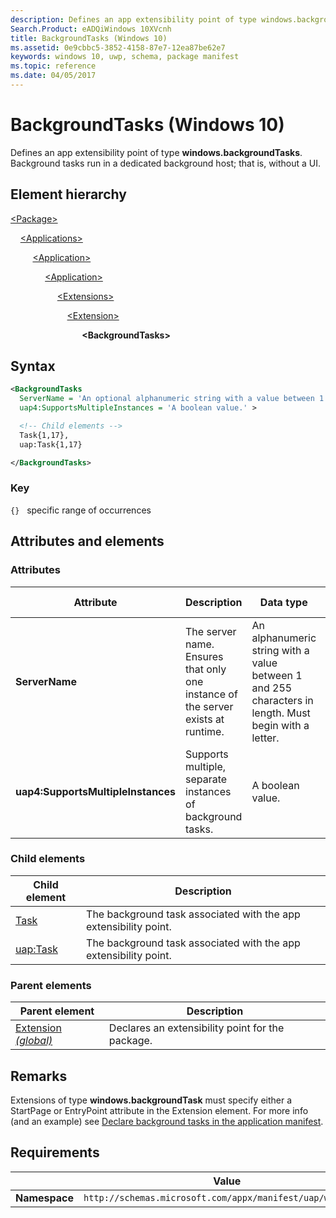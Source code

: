 ```yaml
---
description: Defines an app extensibility point of type windows.backgroundTasks (Windows 10).
Search.Product: eADQiWindows 10XVcnh
title: BackgroundTasks (Windows 10)
ms.assetid: 0e9cbbc5-3852-4158-87e7-12ea87be62e7
keywords: windows 10, uwp, schema, package manifest
ms.topic: reference
ms.date: 04/05/2017
---
```


# BackgroundTasks (Windows 10)

Defines an app extensibility point of type **windows.backgroundTasks**. Background tasks run in a dedicated background host; that is, without a UI.

## Element hierarchy

[\<Package\>](element-package.md)

&nbsp;&nbsp;&nbsp;&nbsp;[\<Applications\>](element-applications.md)

&nbsp;&nbsp;&nbsp;&nbsp; &nbsp;&nbsp;&nbsp;&nbsp;[\<Application\>](element-application.md)

&nbsp;&nbsp;&nbsp;&nbsp; &nbsp;&nbsp;&nbsp;&nbsp; &nbsp;&nbsp;&nbsp;&nbsp;[\<Application\>](element-application.md)

&nbsp;&nbsp;&nbsp;&nbsp; &nbsp;&nbsp;&nbsp;&nbsp; &nbsp;&nbsp;&nbsp;&nbsp; &nbsp;&nbsp;&nbsp;&nbsp;[\<Extensions\>](element-1-extensions.md)

&nbsp;&nbsp;&nbsp;&nbsp; &nbsp;&nbsp;&nbsp;&nbsp; &nbsp;&nbsp;&nbsp;&nbsp; &nbsp;&nbsp;&nbsp;&nbsp;&nbsp;&nbsp;&nbsp;&nbsp;[\<Extension\>](element-1-extension.md)

&nbsp;&nbsp;&nbsp;&nbsp; &nbsp;&nbsp;&nbsp;&nbsp; &nbsp;&nbsp;&nbsp;&nbsp; &nbsp;&nbsp;&nbsp;&nbsp; &nbsp;&nbsp;&nbsp;&nbsp; &nbsp;&nbsp;&nbsp;&nbsp;**\<BackgroundTasks\>**

## Syntax

```xml
<BackgroundTasks 
  ServerName = 'An optional alphanumeric string with a value between 1 and 255 characters in length. Must begin with a letter.'
  uap4:SupportsMultipleInstances = 'A boolean value.' >

  <!-- Child elements -->
  Task{1,17},
  uap:Task{1,17}

</BackgroundTasks>
```

### Key

`{}`   specific range of occurrences

## Attributes and elements

### Attributes

| Attribute | Description | Data type | Required | Default value |
|-|-|-|-|-|
| **ServerName** | The server name. Ensures that only one instance of the server exists at runtime. | An alphanumeric string with a value between 1 and 255 characters in length. Must begin with a letter. | No |  |
| **uap4:SupportsMultipleInstances** | Supports multiple, separate instances of background tasks. | A boolean value. | No |  |

### Child elements

| Child element | Description |
|-|-|
| [Task](element-task.md) | The background task associated with the app extensibility point. |
| [uap:Task](element-uap-task.md) | The background task associated with the app extensibility point. |

### Parent elements

| Parent element | Description |
|-|-|
| [Extension *(global)*](element-1-extension.md) | Declares an extensibility point for the package. |

## Remarks

Extensions of type **windows.backgroundTask** must specify either a StartPage or EntryPoint attribute in the Extension element. For more info (and an example) see [Declare background tasks in the application manifest](/windows/uwp/launch-resume/declare-background-tasks-in-the-application-manifest).

## Requirements

|   |  Value |
|--|--|
| **Namespace** | `http://schemas.microsoft.com/appx/manifest/uap/windows10` |
